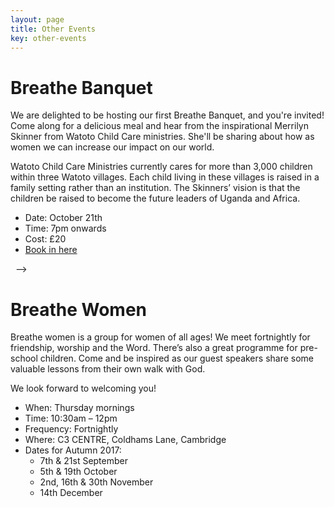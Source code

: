 ```yaml
---
layout: page
title: Other Events
key: other-events
---
```


<!-- <h1>Breathe <span class="alt-title">Brunch</span></h1>

<h2>Theme: This <span class="alt-title">Girl</span> Can</h2>

Speaker: Lynda Huskisson, Trustee of Hope Into Action and author of 'Cheating Death, Living Life'.

Lynda will be sharing her inspirational story of life on the streets to bringing hope to get others off them. 
We will hear from our own Hope House girls and have an opportunity to support the charity. 

* Date: May 20th 
* Time: 10.30- 12.30pm
* Cost: £12
* [Book in here](https://breathebrunch.eventbrite.co.uk)

&nbsp;   -->

<h1>Breathe <span class="alt-title">Banquet</span></h1>

We are delighted to be hosting our first Breathe Banquet, and you're invited! Come along for a delicious meal and hear from the inspirational Merrilyn Skinner from Watoto Child Care ministries. She'll be sharing about how as women we can increase our impact on our world.

Watoto Child Care Ministries currently cares for more than 3,000 children within three Watoto villages. Each child living in these villages is raised in a family setting rather than an institution. The Skinners’ vision is that the children be raised to become the future leaders of Uganda and Africa.

* Date: October 21th 
* Time: 7pm onwards
* Cost: £20
* [Book in here](https://breathebanquet.eventbrite.co.uk)

&nbsp;  -->

<h1>Breathe <span class="alt-title">Women</span></h1>

Breathe women is a group for women of all ages!  We meet fortnightly for friendship, worship and the Word. There’s also a great programme for pre-school children. Come and be inspired as our guest speakers share some valuable lessons from their own walk with God. 

We look forward to welcoming you!

* When: Thursday mornings
* Time: 10:30am – 12pm
* Frequency: Fortnightly
* Where: C3 CENTRE, Coldhams Lane, Cambridge
* Dates for Autumn 2017: 
  * 7th &amp; 21st September
  * 5th &amp; 19th October
  * 2nd, 16th &amp; 30th November
  * 14th December

<!-- HACK! -->
<style>
@media (min-width: 993px) {
#map {
  margin-top: 50px;
}
}
</style>

